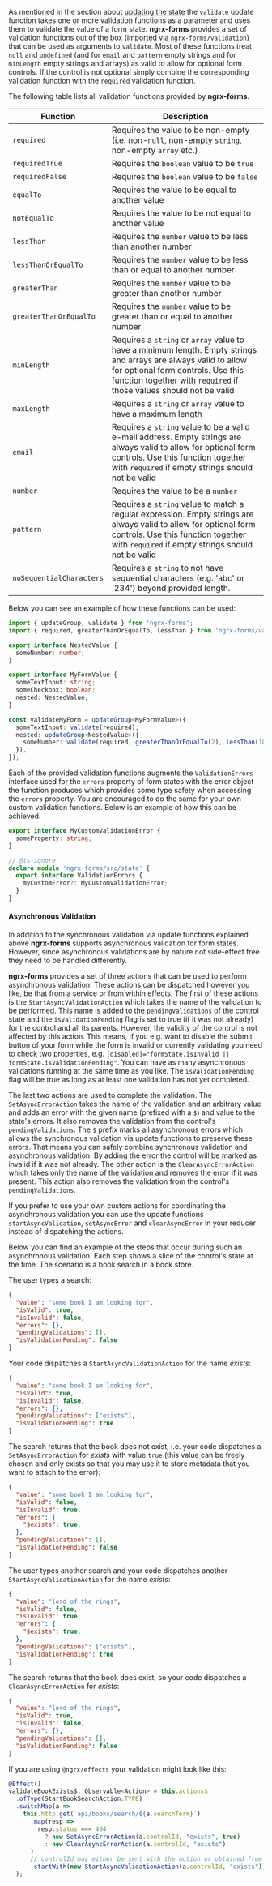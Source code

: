 As mentioned in the section about [updating the state](updating-the-state.md) the `validate` update function takes one or more validation functions as a parameter and uses them to validate the value of a form state. **ngrx-forms** provides a set of validation functions out of the box (imported via `ngrx-forms/validation`) that can be used as arguments to `validate`. Most of these functions treat `null` and `undefined` (and for `email` and `pattern` empty strings and for `minLength` empty strings and arrays) as valid to allow for optional form controls. If the control is not optional simply combine the corresponding validation function with the `required` validation function.

The following table lists all validation functions provided by **ngrx-forms**.

|Function|Description|
|-|-|
|`required`|Requires the value to be non-empty (i.e. non-`null`, non-empty `string`, non-empty `array` etc.)|
|`requiredTrue`|Requires the `boolean` value to be `true`|
|`requiredFalse`|Requires the `boolean` value to be `false`|
|`equalTo`|Requires the value to be equal to another value|
|`notEqualTo`|Requires the value to be not equal to another value|
|`lessThan`|Requires the `number` value to be less than another number|
|`lessThanOrEqualTo`|Requires the `number` value to be less than or equal to another number|
|`greaterThan`|Requires the `number` value to be greater than another number|
|`greaterThanOrEqualTo`|Requires the `number` value to be greater than or equal to another number|
|`minLength`|Requires a `string` or `array` value to have a minimum length. Empty strings and arrays are always valid to allow for optional form controls. Use this function together with `required` if those values should not be valid|
|`maxLength`|Requires a `string` or `array` value to have a maximum length|
|`email`|Requires a `string` value to be a valid e-mail address. Empty strings are always valid to allow for optional form controls. Use this function together with `required` if empty strings should not be valid|
|`number`|Requires the value to be a `number`|
|`pattern`|Requires a `string` value to match a regular expression. Empty strings are always valid to allow for optional form controls. Use this function together with `required` if empty strings should not be valid|
|`noSequentialCharacters`|Requires a `string` to not have sequential characters (e.g. 'abc' or '234') beyond provided length.|

Below you can see an example of how these functions can be used:

```typescript
import { updateGroup, validate } from 'ngrx-forms';
import { required, greaterThanOrEqualTo, lessThan } from 'ngrx-forms/validation';

export interface NestedValue {
  someNumber: number;
}

export interface MyFormValue {
  someTextInput: string;
  someCheckbox: boolean;
  nested: NestedValue;
}

const validateMyForm = updateGroup<MyFormValue>({
  someTextInput: validate(required),
  nested: updateGroup<NestedValue>({
    someNumber: validate(required, greaterThanOrEqualTo(2), lessThan(10)),
  }),
});
```

Each of the provided validation functions augments the `ValidationErrors` interface used for the `errors` property of form states with the error object the function produces which provides some type safety when accessing the `errors` property. You are encouraged to do the same for your own custom validation functions. Below is an example of how this can be achieved.

```typescript
export interface MyCustomValidationError {
  someProperty: string;
}

// @ts-ignore
declare module 'ngrx-forms/src/state' {
  export interface ValidationErrors {
    myCustomError?: MyCustomValidationError;
  }
}
```

#### Asynchronous Validation

In addition to the synchronous validation via update functions explained above **ngrx-forms** supports asynchronous validation for form states. However, since asynchronous validations are by nature not side-effect free they need to be handled differently.

**ngrx-forms** provides a set of three actions that can be used to perform asynchronous validation. These actions can be dispatched however you like, be that from a service or from within effects. The first of these actions is the `StartAsyncValidationAction` which takes the name of the validation to be performed. This name is added to the `pendingValidations` of the control state and the `isValidationPending` flag is set to true (if it was not already) for the control and all its parents. However, the validity of the control is not affected by this action. This means, if you e.g. want to disable the submit button of your form while the form is invalid or currently validating you need to check two properties, e.g. `[disabled]="formState.isInvalid || formState.isValidationPending"`. You can have as many asynchronous validations running at the same time as you like. The `isValidationPending` flag will be true as long as at least one validation has not yet completed.

The last two actions are used to complete the validation. The `SetAsyncErrorAction` takes the name of the validation and an arbitrary value and adds an error with the given name (prefixed with a `$`) and value to the state's errors. It also removes the validation from the control's `pendingValidations`. The `$` prefix marks all asynchronous errors which allows the synchronous validation via update functions to preserve these errors. That means you can safely combine synchronous validation and asynchronous validation. By adding the error the control will be marked as invalid if it was not already. The other action is the `ClearAsyncErrorAction` which takes only the name of the validation and removes the error if it was present. This action also removes the validation from the control's `pendingValidations`.

If you prefer to use your own custom actions for coordinating the asynchronous validation you can use the update functions `startAsyncValidation`, `setAsyncError` and `clearAsyncError` in your reducer instead of dispatching the actions.

Below you can find an example of the steps that occur during such an asynchronous validation. Each step shows a slice of the control's state at the time. The scenario is a book search in a book store.

The user types a search:

```json
{
  "value": "some book I am looking for",
  "isValid": true,
  "isInvalid": false,
  "errors": {},
  "pendingValidations": [],
  "isValidationPending": false
}
```

Your code dispatches a `StartAsyncValidationAction` for the name _exists_:

```json
{
  "value": "some book I am looking for",
  "isValid": true,
  "isInvalid": false,
  "errors": {},
  "pendingValidations": ["exists"],
  "isValidationPending": true
}
```

The search returns that the book does not exist, i.e. your code dispatches a `SetAsyncErrorAction` for _exists_ with value `true` (this value can be freely chosen and only exists so that you may use it to store metadata that you want to attach to the error):

```json
{
  "value": "some book I am looking for",
  "isValid": false,
  "isInvalid": true,
  "errors": {
    "$exists": true,
  },
  "pendingValidations": [],
  "isValidationPending": false
}
```

The user types another search and your code dispatches another `StartAsyncValidationAction` for the name _exists_:

```json
{
  "value": "lord of the rings",
  "isValid": false,
  "isInvalid": true,
  "errors": {
    "$exists": true,
  },
  "pendingValidations": ["exists"],
  "isValidationPending": true
}
```

The search returns that the book does exist, so your code dispatches a `ClearAsyncErrorAction` for _exists_:

```json
{
  "value": "lord of the rings",
  "isValid": true,
  "isInvalid": false,
  "errors": {},
  "pendingValidations": [],
  "isValidationPending": false
}
```

If you are using `@ngrx/effects` your validation might look like this:

```typescript
@Effect()
validateBookExists$: Observable<Action> = this.actions$
  .ofType(StartBookSearchAction.TYPE)
  .switchMap(a =>
    this.http.get(`api/books/search/${a.searchTerm}`)
      .map(resp =>
        resp.status === 404
          ? new SetAsyncErrorAction(a.controlId, "exists", true)
          : new ClearAsyncErrorAction(a.controlId, "exists")
      )
      // controlId may either be sent with the action or obtained from the store via withLatestFrom
      .startWith(new StartAsyncValidationAction(a.controlId, "exists"))
  );
```

